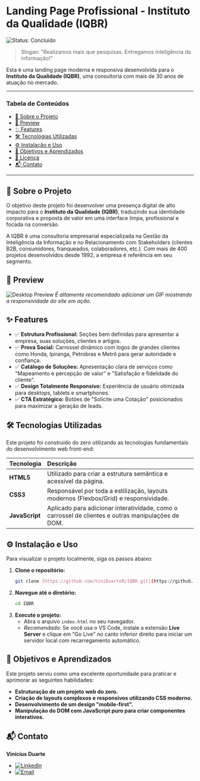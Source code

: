 # Landing Page Profissional - Instituto da Qualidade (IQBR)

![Status: Concluído](https://img.shields.io/badge/status-concluído-brightgreen)

> Slogan: "Realizamos mais que pesquisas. Entregamos inteligência da informação!"

Esta é uma landing page moderna e responsiva desenvolvida para o **Instituto da Qualidade (IQBR)**, uma consultoria com mais de 30 anos de atuação no mercado.

---

### Tabela de Conteúdos
* [🚀 Sobre o Projeto](#-sobre-o-projeto)
* [📸 Preview](#-preview)
* [✨ Features](#-features)
* [🛠️ Tecnologias Utilizadas](#️-tecnologias-utilizadas)
* [⚙️ Instalação e Uso](#️-instalação-e-uso)
* [🎯 Objetivos e Aprendizados](#-objetivos-e-aprendizados)
* [📄 Licença](#-licença)
* [📬 Contato](#-contato)

---

## 🚀 Sobre o Projeto

O objetivo deste projeto foi desenvolver uma presença digital de alto impacto para o **Instituto da Qualidade (IQBR)**, traduzindo sua identidade corporativa e proposta de valor em uma interface limpa, profissional e focada na conversão.

A IQBR é uma consultoria empresarial especializada na Gestão da Inteligência da Informação e no Relacionamento com Stakeholders (clientes B2B, consumidores, franqueados, colaboradores, etc.). Com mais de 400 projetos desenvolvidos desde 1992, a empresa é referência em seu segmento.

## 📸 Preview

![Desktop Preview](URL_DA_SUA_IMAGEM_DESKTOP.png)
_É altamente recomendado adicionar um GIF mostrando a responsividade do site em ação._

## ✨ Features

-   ✅ **Estrutura Profissional:** Seções bem definidas para apresentar a empresa, suas soluções, clientes e artigos.
-   ✅ **Prova Social:** Carrossel dinâmico com logos de grandes clientes como Honda, Ipiranga, Petrobras e Metrô para gerar autoridade e confiança.
-   ✅ **Catálogo de Soluções:** Apresentação clara de serviços como "Mapeamento e percepção de valor" e "Satisfação e fidelidade do cliente".
-   ✅ **Design Totalmente Responsivo:** Experiência de usuário otimizada para desktops, tablets e smartphones.
-   ✅ **CTA Estratégico:** Botões de "Solicite uma Cotação" posicionados para maximizar a geração de leads.

## 🛠️ Tecnologias Utilizadas

Este projeto foi construído do zero utilizando as tecnologias fundamentais do desenvolvimento web front-end:

| Tecnologia | Descrição |
| :--- | :--- |
| **HTML5** | Utilizado para criar a estrutura semântica e acessível da página. |
| **CSS3** | Responsável por toda a estilização, layouts modernos (Flexbox/Grid) e responsividade. |
| **JavaScript** | Aplicado para adicionar interatividade, como o carrossel de clientes e outras manipulações de DOM. |

## ⚙️ Instalação e Uso

Para visualizar o projeto localmente, siga os passos abaixo:

1.  **Clone o repositório:**
    ```bash
    git clone [https://github.com/ViniDuarteR/IQBR.git](https://github.com/ViniDuarteR/IQBR.git)
    ```
2.  **Navegue até o diretório:**
    ```bash
    cd IQBR
    ```
3.  **Execute o projeto:**
    -   Abra o arquivo `index.html` no seu navegador.
    -   *Recomendado:* Se você usa o VS Code, instale a extensão **Live Server** e clique em "Go Live" no canto inferior direito para iniciar um servidor local com recarregamento automático.

## 🎯 Objetivos e Aprendizados

Este projeto serviu como uma excelente oportunidade para praticar e aprimorar as seguintes habilidades:

-   **Estruturação de um projeto web do zero.**
-   **Criação de layouts complexos e responsivos utilizando CSS moderno.**
-   **Desenvolvimento de um design "mobile-first".**
-   **Manipulação do DOM com JavaScript puro para criar componentes interativos.**

## 📬 Contato

**Vinícius Duarte**

-   [![LinkedIn](https://img.shields.io/badge/LinkedIn-0077B5?style=for-the-badge&logo=linkedin&logoColor=white)](https://www.linkedin.com/in/vinicius-duarte1/)
-   [![Email](https://img.shields.io/badge/Email-D14836?style=for-the-badge&logo=gmail&logoColor=white)](mailto:viniciusduarterosa@icloud.com)
